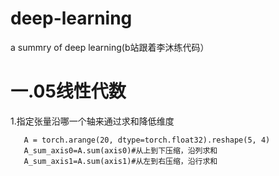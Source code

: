 # deep-learning
a summry of deep learning(b站跟着李沐练代码）
# 一.05线性代数

1.指定张量沿哪一个轴来通过求和降低维度
```import torch
   A = torch.arange(20, dtype=torch.float32).reshape(5, 4)
   A_sum_axis0=A.sum(axis0)#从上到下压缩，沿列求和
   A_sum_axis1=A.sum(axis1)#从左到右压缩，沿行求和
